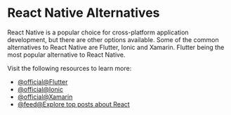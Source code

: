 # React Native Alternatives

React Native is a popular choice for cross-platform application development, but there are other options available. Some of the common alternatives to React Native are Flutter, Ionic and Xamarin. Flutter being the most popular alternative to React Native.

Visit the following resources to learn more:

- [@official@Flutter](https://flutter.dev/)
- [@official@Ionic](https://ionicframework.com/)
- [@official@Xamarin](https://dotnet.microsoft.com/apps/xamarin)
- [@feed@Explore top posts about React](https://app.daily.dev/tags/react?ref=roadmapsh)
